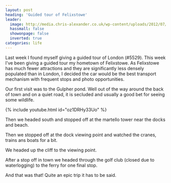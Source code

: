 ```yaml
---
layout: post
heading: 'Guided tour of Felixstowe'
leader:
  image: http://media.chris-alexander.co.uk/wp-content/uploads/2012/07/wpid-IMG_20120714_1416051.jpg
  hassmall: false
  showonpage: false
  inverted: true
categories: life
---
```


Last week I found myself giving a guided tour of London (#5529). This week I've been giving a guided tour my hometown of Felixstowe. As Felixstowe has much fewer attractions and they are significantly less densely populated than in London, I decided the car would be the best transport mechanism with frequent stops and photo opportunities.<br> 

Our first visit was to the Gulpher pond. Well out of the way around the back of town and on a quiet road, it is secluded and usually a good bet for seeing some wildlife.

<!-- Replace missing image from http://media.chris-alexander.co.uk/wp-content/uploads/2012/07/wpid-IMG_20120714_1416051.jpg -->

<!-- Replace missing image from http://media.chris-alexander.co.uk/wp-content/uploads/2012/07/wpid-PANO_20120714_1417381.jpg -->

{% include youtube.html id="oz1DRHy33Uo" %}

Then we headed south and stopped off at the martello tower near the docks and beach.

<!-- Replace missing image from http://media.chris-alexander.co.uk/wp-content/uploads/2012/07/wpid-IMG_20120714_1433401.jpg -->

Then we stopped off at the dock viewing point and watched the cranes, trains ans boats for a bit.

<!-- Replace missing image from http://media.chris-alexander.co.uk/wp-content/uploads/2012/07/wpid-IMG_20120714_1440251.jpg -->

<!-- Replace missing image from http://media.chris-alexander.co.uk/wp-content/uploads/2012/07/wpid-IMG_20120714_1443031.jpg -->

<!-- Replace missing image from http://media.chris-alexander.co.uk/wp-content/uploads/2012/07/wpid-PANO_20120714_1440331.jpg -->

We headed up the cliff to the viewing point.

<!-- Replace missing image from http://media.chris-alexander.co.uk/wp-content/uploads/2012/07/wpid-IMG_20120714_1502071.jpg -->

<!-- Replace missing image from http://media.chris-alexander.co.uk/wp-content/uploads/2012/07/wpid-IMG_20120714_1459191.jpg -->

<!-- Replace missing image from http://media.chris-alexander.co.uk/wp-content/uploads/2012/07/wpid-IMG_20120714_1459001.jpg -->

<!-- Replace missing image from http://media.chris-alexander.co.uk/wp-content/uploads/2012/07/wpid-IMG_20120714_1509031.jpg -->

<!-- Replace missing image from http://media.chris-alexander.co.uk/wp-content/uploads/2012/07/wpid-IMG_20120714_1509471.jpg -->

<!-- Replace missing image from http://media.chris-alexander.co.uk/wp-content/uploads/2012/07/wpid-IMG_20120714_1515301.jpg -->

After a stop off in town we headed through the golf club (closed due to waterlogging) to the ferry for one final stop.

<!-- Replace missing image from http://media.chris-alexander.co.uk/wp-content/uploads/2012/07/wpid-IMG_20120714_1633121.jpg -->

And that was that! Quite an epic trip it has to be said.
